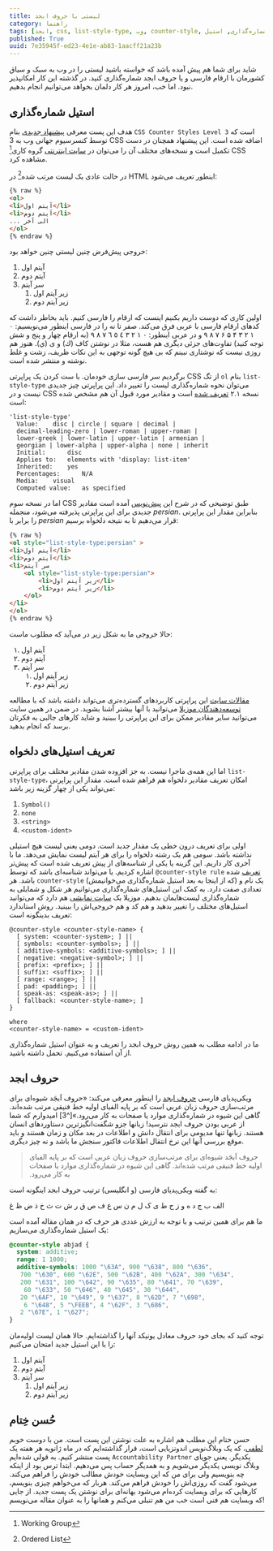 ```yaml
---
title: لیستی با حروف ابجد
category: راهنما
tags: [ابجد, css, list-style-type, وب, counter-style, شماره‌گذاری, استیل]
published: True
uuid: 7e35945f-ed23-4e1e-ab83-1aacff21a23b
---
```

شاید برای شما هم پیش آمده باشد که خواسته باشید لیستی را در وب به سبک و سیاق کشورمان با ارقام فارسی و یا حروف ابجد شماره‌گذاری کنید. در گذشته این کار امکانپذیر نبود. اما خب، امروز هر کار دلمان بخواهد می‌توانیم انجام بدهیم.


## استیل شماره‌گذاری
هدف این پست معرفی [پیشنهاد جدیدی](http://www.w3.org/TR/css-counter-styles-3/) بنام `CSS Counter Styles Level 3` است که توسط کنسرسیوم جهانی وب به 3 CSS اضافه شده است. این پیشنهاد همچنان در دست تکمیل است و نسخه‌های مختلف آن را می‌توان در [سایت اینترنتی](https://drafts.csswg.org/css-counter-styles-3/) گروه کاری[^1] CSS  مشاهده کرد. 

در حالت عادی یک لیست مرتب شده[^2] در HTML اینطور تعریف می‌شود:

~~~html
{% raw %}
<ol>
<li>آیتم اول</li>
<li>آیتم دوم</li>
... الی آخر
</ol>
{% endraw %}
~~~

خروجی پیش‌فرض چنین لیستی چنین خواهد بود:

<ol style="list-style-type:decimal" >
<li>آیتم اول</li>
<li>آیتم دوم</li>
<li>سر آیتم
    <ol style="list-style-type:decimal">
        <li>زیر آیتم اول</li>
        <li>زیر آیتم دوم</li>
    </ol>
</li>
</ol>

اولین کاری که دوست داریم بکنیم اینست که ارقام را فارسی کنیم. باید بخاطر داشت که کدهای ارقام فارسی با عربی فرق می‌کند. صفر تا نه را در فارسی اینطور می‌نویسیم: ۰ ۱ ۲ ۳ ۴ ۵ ۶ ۷ ۸ ۹ و در عربی اینطور: ٠ ١ ٢ ٣ ٤ ٥ ٦ ٧ ٨ ٩ (به ارقام چهار و پنج و شش توجه کنید) تفاوت‌های جزئی دیگری هم هست، مثلا در نوشتن کاف (ك) و ی (ي). هنوز هم روزی نیست که نوشتاری نبینم که بی هیچ گونه توجهی به این نکات ظریف، زشت و غلط نوشته و منتشر شده است.

برگردیم سر فارسی سازی خودمان. با ست کردن ‬یک پراپرتی CSS از تگ `ol` بنام `list-style-type` می‌توان نحوه شماره‌گذاری لیست را تغییر داد. این پراپرتی چیز جدیدی نیست و در CSS نسخه ۲.۱ ‬‬[تعریف شده](http://www.w3.org/TR/CSS2/generate.html#propdef-list-style-type) است و مقادیر مورد قبول آن هم مشخص شده است:

~~~text
'list-style-type'
  Value:  	disc | circle | square | decimal | 
  decimal-leading-zero | lower-roman | upper-roman | 
  lower-greek | lower-latin | upper-latin | armenian | 
  georgian | lower-alpha | upper-alpha | none | inherit
  Initial:  	disc
  Applies to:  	elements with 'display: list-item'
  Inherited:  	yes
  Percentages:  	N/A
  Media:  	visual
  Computed value:  	as specified 
~~~

اما در نسخه سوم CSS طبق توضیحی که در شرح این [پیش‌نویس](https://drafts.csswg.org/css-counter-styles-3) آمده است مقادیر جدیدی برای این پراپرتی پذیرفته می‌شود، منجمله _persian_. بنابراین مقدار این پراپرتی را برابر با _persian_ قرار می‌دهیم تا به نتیجه دلخواه برسیم:

~~~html
{% raw %}
<ol style="list-style-type:persian" >
<li>آیتم اول</li>
<li>آیتم دوم</li>
<li>سر آیتم
    <ol style="list-style-type:persian">
        <li>زیر آیتم اول</li>
        <li>زیر آیتم دوم</li>
    </ol>
</li>
</ol>
{% endraw %}
~~~


حالا خروجی ما به شکل زیر در می‌آید که مطلوب ماست:


<ol style="list-style-type:persian" >
<li>آیتم اول</li>
<li>آیتم دوم</li>
<li>سر آیتم
    <ol style="list-style-type:persian">
        <li>زیر آیتم اول</li>
        <li>زیر آیتم دوم</li>
    </ol>
</li>
</ol>

این پراپرتی کاربردهای گسترده‌تری می‌تواند داشته باشد که با مطالعه ‎[مقالات سایت توسعه‌دهندگان موزیلا](https://developer.mozilla.org/en-US/docs/Web/CSS/list-style-type)  می‌توانید با آنها بیشتر آشنا بشوید. در ضمن در همین سایت می‌توانید سایر مقادیر ممکن برای این پراپرتی را ببینید و شاید کارهای جالبی به فکرتان برسد که انجام بدهید.

## تعریف استیل‌های دلخواه
اما این همه‌ی ماجرا نیست. به جز افزوده شدن مقادیر مختلف برای پراپرتی `list-style-type`، امکان تعریف مقادیر دلخواه هم فراهم شده است. مقدار این پراپرتی می‌تواند یکی از چهار گزینه زیر باشد:

1. `Symbol()`
2. `none`
3. `<string>`
4. `<custom-ident>`

اولی برای تعریف درون خطی یک مقدار جدید است. دومی یعنی لیست هیچ استیلی نداشته باشد. سومی هم یک رشته دلخواه را برای هر آیتم لیست نمایش می‌دهد. ما با آخری کار داریم. این گزینه یا یکی از شناسه‌های از پیش تعریف شده است که پیش‌تر اشاره کردیم. یا می‌تواند شناسه‌ای باشد که توسط `@counter-style rule` ‬[تعریف](https://developer.mozilla.org/en-US/docs/Web/CSS/@counter-style) شده باشد. هر `counter-style` (که از اینجا به بعد استیل شماره‌گذاری می‌خوانیمش) یک نام و تعدادی صفت دارد. به کمک این استیل‌های شماره‌گذاری می‌توانیم هر شکل و شمایلی به شماره‌گذاری لیست‌هایمان بدهیم. موزیلا یک [سایت نمایشی](https://mdn.github.io/css-counter-style-demo/) هم دارد که می‌توانید استیل‌های مختلف را تغییر بدهید و هم کد و هم خروجی‌اش را ببینید. روش استاندارد تعریف بدینگونه است:

~~~text
@counter-style <counter-style-name> {
  [ system: <counter-system>; ] ||
  [ symbols: <counter-symbols>; ] ||
  [ additive-symbols: <additive-symbols>; ] ||
  [ negative: <negative-symbol>; ] ||
  [ prefix: <prefix>; ] ||
  [ suffix: <suffix>; ] ||
  [ range: <range>; ] ||
  [ pad: <padding>; ] ||
  [ speak-as: <speak-as>; ] ||
  [ fallback: <counter-style-name>; ]
}

where 
<counter-style-name> = <custom-ident>
~~~

ما در ادامه مطلب به همین روش حروف ابجد را تعریف و به عنوان استیل شماره‌گذاری از آن استفاده می‌کنیم. تحمل داشته باشید.

## حروف ابجد
ویکی‌پدیای فارسی [حروف ابجد](https://fa.wikipedia.org/wiki/%D8%A7%D8%A8%D8%AC%D8%AF) را اینطور معرفی می‌کند: «حروف اَبجَد شیوه‌ای برای مرتب‌سازی حروف زبان عربی است که بر پایه الفبای اولیه خط فنیقی مرتب شده‌اند. گاهی این شیوه در شماره‌گذاری موارد یا صفحات به کار می‌رود.»‏‏[^3] امیدوارم که شما از عربی بودن حروف ابجد نترسید! زبانها جزو شگفت‌انگیزترین دستاوردهای انسان هستند. زبانها تنها مدیومی برای انتقال دانش و اطلاعات در بعد مکان و زمان هستند و باید موقع بررسی آنها این نرخ انتقال اطلاعات فاکتور سنجش ما باشد و نه چیز دیگری.


> حروف اَبجَد شیوه‌ای برای مرتب‌سازی حروف زبان عربی است که بر پایه الفبای اولیه خط فنیقی مرتب شده‌اند. گاهی این شیوه در شماره‌گذاری موارد یا صفحات به کار می‌رود.‏‏

به گفته ویکی‌پدیای فارسی (و انگلیسی) ترتیب حروف ابجد اینگونه است:

 الف 	ب 	ج 	د 	ه 	و 	ز 	ح 	ط 	ی 	ک 	ل 	م 	ن 	س 	ع 	ف 	ص 	ق 	ر 	ش 	ت 	ث 	خ 	ذ 	ض 	ظ 	غ
 
ما هم برای همین ترتیب و با توجه به ارزش عددی هر حرف که در همان مقاله آمده است یک استیل شماره‌گذاری می‌سازیم:


~~~css
@counter-style abjad {
  system: additive;
  range: 1 1000;
  additive-symbols: 1000 "\63A", 900 "\638", 800 "\636",
   700 "\630", 600 "\62E", 500 "\62B", 400 "\62A", 300 "\634",
   200 "\631", 100 "\642", 90 "\635", 80 "\641", 70 "\639",
    60 "\633", 50 "\646", 40 "\645", 30 "\644",
   20 "\6AF", 10 "\649", 9 "\637", 8 "\62D", 7 "\698",
    6 "\648", 5 "\FEEB", 4 "\62F", 3 "\686",
   2 "\67E", 1 "\627";
}
~~~


توجه کنید که بجای خود حروف معادل یونیکد آنها را گذاشته‌ایم. حالا همان لیست اولیه‌مان را با این استیل جدید امتحان می‌کنیم:

<ol style="list-style-type:abjad" >
<li>آیتم اول</li>
<li>آیتم دوم</li>
<li>سر آیتم
    <ol style="list-style-type:abjad">
        <li>زیر آیتم اول</li>
        <li>زیر آیتم دوم</li>
    </ol>
</li>
</ol>


## حُسن خِتام
حسن ختام این مطلب هم اشاره به علت نوشتن این پست است. من با دوست خوبم ‏[لطفی](http://luthfi.idris.web.id/)، که یک وبلاگ‌نویس اندونزیایی است، قرار گذاشته‌ایم که در ماه ژانویه هر هفته یک پست منتشر کنیم. به قولی شده‌ایم `Accountability Partner` یکدیگر. یعنی جویای وبلاگ نویسی یکدیگر می‌شویم و به همدیگر حساب پس می‌دهیم. ابتدا ترس بود از اینکه چه بنویسیم ولی برای من که این وبسایت خودش مطالب خودش را فراهم می‌کند. می‌شود گفت که روزی‌اش را خودش فراهم می‌کند. هربار که می‌خواهم چیزی بنویسم، کارهایی که برای وبسایت کرده‌ام می‌شود بهانه‌ای برای نوشتن یک پست جدید. از جایی که وبسایت هم فنی است خب من هم تنبلی می‌کنم و همانها را به عنوان مقاله می‌نویسم!

[^1]: Working Group
[^2]: Ordered List


